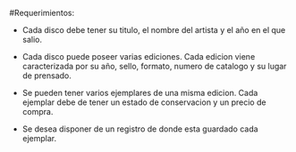 #Requerimientos:
* Cada disco debe tener su  titulo, el nombre del artista y el año en el que salio.

* Cada disco puede poseer varias ediciones. Cada edicion viene caracterizada por su año, sello, formato, numero de catalogo y su lugar de prensado. 

* Se pueden tener varios ejemplares de una misma edicion. Cada ejemplar debe de tener un estado de conservacion y un precio de compra.

* Se desea disponer de un registro de donde esta guardado cada ejemplar. 
